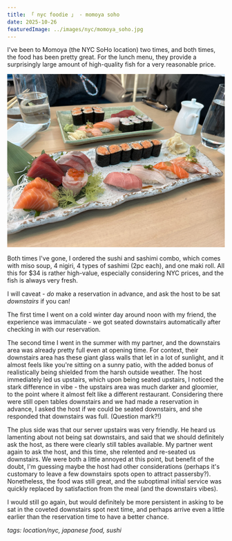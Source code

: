 ```yaml
---
title: 「 nyc foodie 」 - momoya soho
date: 2025-10-26
featuredImage: ../images/nyc/momoya_soho.jpg
---
```


I've been to Momoya (the NYC SoHo location) two times, and both times, the food has been pretty great. For the lunch menu, they provide a surprisingly large amount of high-quality fish for a very reasonable price.

<div>
    <img src="../images/nyc/momoya_soho.jpg"
        alt="Momoya - sushi and sashimi set"
        style="height: 400px; object-fit:cover;display:inline-block;"
    />
</div>

Both times I've gone, I ordered the sushi and sashimi combo, which comes with miso soup, 4 nigiri, 4 types of sashimi (2pc each), and one maki roll. All this for $34 is rather high-value, especially considering NYC prices, and the fish is always very fresh.

I will caveat - _do_ make a reservation in advance, and ask the host to be sat _downstairs_ if you can!

The first time I went on a cold winter day around noon with my friend, the experience was immaculate - we got seated downstairs automatically after checking in with our reservation.

The second time I went in the summer with my partner, and the downstairs area was already pretty full even at opening time. For context, their downstairs area has these giant glass walls that let in a lot of sunlight, and it almost feels like you're sitting on a sunny patio, with the added bonus of realistically being shielded from the harsh outside weather. The host immediately led us upstairs, which upon being seated upstairs, I noticed the stark difference in vibe - the upstairs area was much darker and gloomier, to the point where it almost felt like a different restaurant. Considering there were still open tables downstairs and we had made a reservation in advance, I asked the host if we could be seated downstairs, and she responded that downstairs was full. (Question mark?!)

The plus side was that our server upstairs was very friendly. He heard us lamenting about not being sat downstairs, and said that we should definitely ask the host, as there were clearly still tables available. My partner went again to ask the host, and this time, she relented and re-seated us downstairs. We were both a little annoyed at this point, but benefit of the doubt, I'm guessing maybe the host had other considerations (perhaps it's customary to leave a few downstairs spots open to attract passersby?). Nonetheless, the food was still great, and the suboptimal initial service was quickly replaced by satisfaction from the meal (and the downstairs vibes).

I would still go again, but would definitely be more persistent in asking to be sat in the coveted downstairs spot next time, and perhaps arrive even a little earlier than the reservation time to have a better chance.

_tags: location/nyc, japanese food, sushi_
